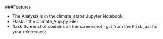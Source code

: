 ###Features

- The Analysis is in the climate_stater Jupyter Notebook;
- Flask is the Climate_App.py File;
- flask Screenshot contains all the screenshot I got from the Flask just for your references;
